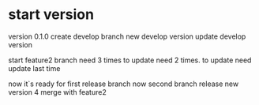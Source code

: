 # start version
version 0.1.0
create develop branch
new develop version
update develop version

start feature2 branch
need 3 times to update
need 2 times. to update
need update last time

now it`s ready for first release branch
now second branch release
new version 4 merge with feature2

